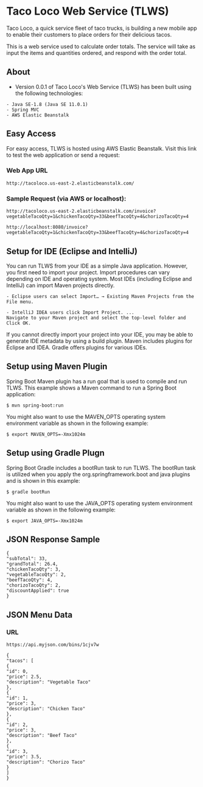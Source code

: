 # Taco Loco Web Service (TLWS)

Taco Loco, a quick service fleet of taco trucks, is building a new mobile app to enable their customers to place orders for their delicious tacos. 

This is a web service used to calculate order totals. The service will take as input the items and quantities ordered, and respond with the order total.


## About
- Version 0.0.1 of Taco Loco's Web Service (TLWS) has been built using the following technologies:
```
- Java SE-1.8 (Java SE 11.0.1)
- Spring MVC 
- AWS Elastic Beanstalk 
```

## Easy Access
For easy access, TLWS is hosted using AWS Elastic Beanstalk. Visit this link to test the web application or send a request:

### Web App URL
```
http://tacoloco.us-east-2.elasticbeanstalk.com/

```
### Sample Request (via AWS or localhost): 

```
http://tacoloco.us-east-2.elasticbeanstalk.com/invoice?vegetableTacoQty=1&chickenTacoQty=33&beefTacoQty=4&chorizoTacoQty=4

```
```
http://localhost:8080/invoice?vegetableTacoQty=1&chickenTacoQty=33&beefTacoQty=4&chorizoTacoQty=4

```

## Setup for IDE (Eclipse and IntelliJ)
You can run TLWS from your IDE as a simple Java application. However, you first need to import your project. Import procedures can vary depending on IDE and operating system. Most IDEs (including Eclipse and IntelliJ) can import Maven projects directly.
```
- Eclipse users can select Import…​ → Existing Maven Projects from the File menu.
```
```
- IntelliJ IDEA users click Import Project. ...
Navigate to your Maven project and select the top-level folder and Click OK.
```
If you cannot directly import your project into your IDE, you may be able to generate IDE metadata by using a build plugin. Maven includes plugins for Eclipse and IDEA. Gradle offers plugins for various IDEs.

## Setup using Maven Plugin
Spring Boot Maven plugin has a run goal that is used to compile and run TLWS. This example shows a Maven command to run a Spring Boot application:
```
$ mvn spring-boot:run
```
You might also want to use the MAVEN_OPTS operating system environment variable as shown in the following example:
```
$ export MAVEN_OPTS=-Xmx1024m
```

## Setup using Gradle Plugn 
Spring Boot Gradle includes a bootRun task to run TLWS. The bootRun task is utilized when you apply the org.springframework.boot and java plugins and is shown in this example:
```
$ gradle bootRun
```
You might also want to use the JAVA_OPTS operating system environment variable as shown in the following example:
```
$ export JAVA_OPTS=-Xmx1024m
```

## JSON Response Sample 

```
{
"subTotal": 33,
"grandTotal": 26.4,
"chickenTacoQty": 3,
"vegetableTacoQty": 2,
"beefTacoQty": 4,
"chorizoTacoQty": 2,
"discountApplied": true
}
``` 

## JSON Menu Data 

### URL 
```
https://api.myjson.com/bins/1cjv7w
``` 
```
{
"tacos": [
{
"id": 0,
"price": 2.5,
"description": "Vegetable Taco"
},
{
"id": 1,
"price": 3,
"description": "Chicken Taco"
},
{
"id": 2,
"price": 3,
"description": "Beef Taco"
},
{
"id": 3,
"price": 3.5,
"description": "Chorizo Taco"
}
]
}
```

